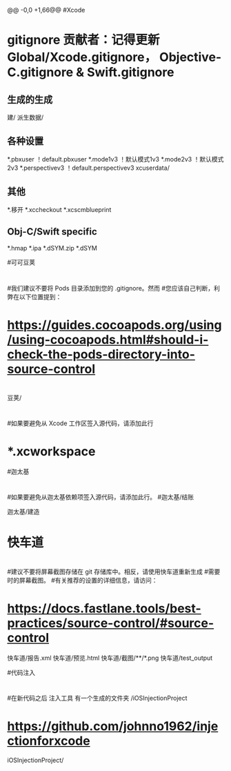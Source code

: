 @@ -0,0 +1,66@@
#Xcode
#
# gitignore 贡献者：记得更新 Global/Xcode.gitignore， Objective-C.gitignore & Swift.gitignore

## 生成的生成
建/
派生数据/

## 各种设置
*.pbxuser
！default.pbxuser
*.mode1v3
！默认模式1v3
*.mode2v3
！默认模式2v3
*.perspectivev3
！default.perspectivev3
xcuserdata/

## 其他
*.移开
*.xccheckout
*.xcscmblueprint

## Obj-C/Swift specific
*.hmap
*.ipa
*.dSYM.zip
*.dSYM

#可可豆荚
 #
#我们建议不要将 Pods 目录添加到您的 .gitignore。然而
#您应该自己判断，利弊在以下位置提到：
# https://guides.cocoapods.org/using/using-cocoapods.html#should-i-check-the-pods-directory-into-source-control
#
豆荚/
#
#如果要避免从 Xcode 工作区签入源代码，请添加此行
# *.xcworkspace

#迦太基
#
#如果要避免从迦太基依赖项签入源代码，请添加此行。
#迦太基/结账

迦太基/建造

# 快车道
#
#建议不要将屏幕截图存储在 git 存储库中。相反，请使用快车道重新生成
#需要时的屏幕截图。
#有关推荐的设置的详细信息，请访问：
# https://docs.fastlane.tools/best-practices/source-control/#source-control

快车道/报告.xml
快车道/预览.html
快车道/截图/**/*.png
快车道/test_output

#代码注入
#
#在新代码之后 注入工具 有一个生成的文件夹 /iOSInjectionProject
# https://github.com/johnno1962/injectionforxcode

iOSInjectionProject/
